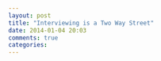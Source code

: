 ```yaml
---
layout: post
title: "Interviewing is a Two Way Street"
date: 2014-01-04 20:03
comments: true
categories: 
---
```

